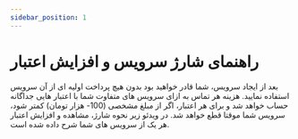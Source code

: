 ```yaml
---
sidebar_position: 1
---
```


# راهنمای شارژ سرویس و افزایش اعتبار

بعد از ایجاد سرویس، شما قادر خواهید بود بدون هیچ پرداخت اولیه ای از آن سرویس استفاده نمایید. هزینه هر تماس به ازای سرویس های متفاوت شما با اعتبار هایی جداگانه حساب خواهد شد و برای هر اعتبار، اگر از مبلغ مشخصی (100- هزار تومان) کمتر شود، سرویس شما موقتا قطع خواهد شد.
در ویدئو زیر نحوه شارژ، مشاهده و افزایش اعتبار هر یک از سرویس های شما شرح داده شده است.
